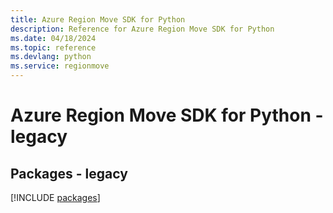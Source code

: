 ```yaml
---
title: Azure Region Move SDK for Python
description: Reference for Azure Region Move SDK for Python
ms.date: 04/18/2024
ms.topic: reference
ms.devlang: python
ms.service: regionmove
---
```

# Azure Region Move SDK for Python - legacy
## Packages - legacy
[!INCLUDE [packages](region-move-index.md)]